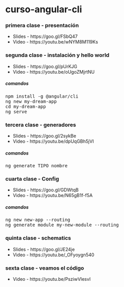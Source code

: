 # curso-angular-cli


### primera clase - presentación
<ul>
<li> Slides - https://goo.gl/FSbQ47
<li> Video - https://youtu.be/wNYM8M119Ks
</ul>


### segunda clase - instalación y hello world

<ul>
<li> Slides - https://goo.gl/pUrKJG
<li> Video - https://youtu.be/oUgoZMjrtNU
</ul>

##### comandos
<pre>
npm install -g @angular/cli
ng new my-dream-app
cd my-dream-app
ng serve
</pre>


### tercera clase - generadores

<ul>
<li> Slides - https://goo.gl/2sykBe
<li> Video - https://youtu.be/dpUqGBh5jVI
</ul>

##### comandos
<pre>
ng generate TIPO nombre
</pre>

### cuarta clase - Config

<ul>
<li> Slides - https://goo.gl/GDWtqB
<li> Video - https://youtu.be/N65gB1f-f5A
</ul>

##### comandos
<pre>
ng new new-app --routing
ng generate module my-new-module --routing
</pre>

### quinta clase - schematics

<ul>
<li> Slides - https://goo.gl/JE24je
<li> Video - https://youtu.be/_OFyoygn540
</ul>


### sexta clase - veamos el código

<ul>
<li> Video - https://youtu.be/PsziwVlesvI
</ul>

